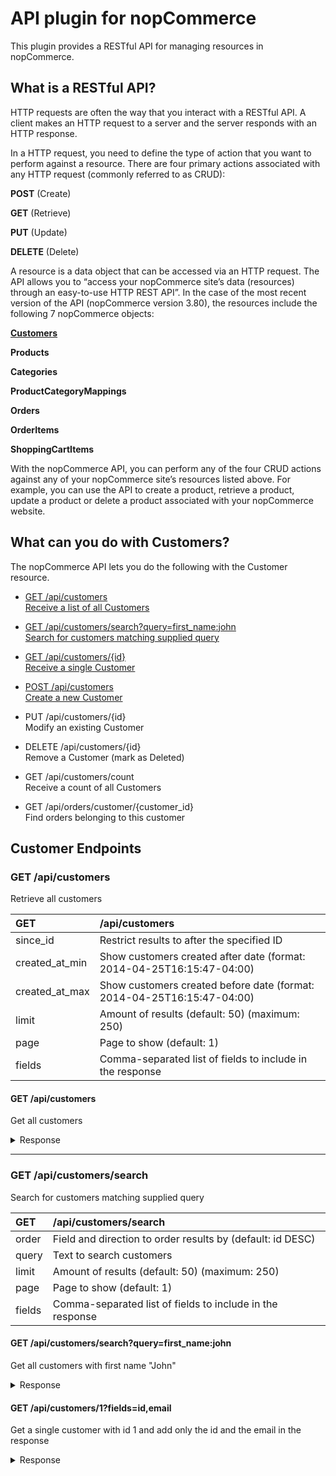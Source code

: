 # API plugin for nopCommerce

This plugin provides a RESTful API for managing resources in nopCommerce.

## What is a RESTful API?


HTTP requests are often the way that you interact with a RESTful API.
A client makes an HTTP request to a server and the server responds with an HTTP response.

In a HTTP request, you need to define the type of action that you want to perform against a resource. There are four primary actions associated with any HTTP request (commonly referred to as CRUD):

**POST** (Create)

**GET** (Retrieve)

**PUT** (Update)

**DELETE** (Delete)

A resource is a data object that can be accessed via an HTTP request. The API allows you to “access your nopCommerce site’s data (resources) through an easy-to-use HTTP REST API”. In the case of the most recent version of the API (nopCommerce version 3.80), the resources include the following 7 nopCommerce objects:

[**Customers**](#what-can-you-do-with-customers)

**Products**

**Categories**

**ProductCategoryMappings**

**Orders**

**OrderItems**

**ShoppingCartItems**

With the nopCommerce API, you can perform any of the four CRUD actions against any of your nopCommerce site’s resources listed above. For example, you can use the API to create a product, retrieve a product, update a product or delete a product associated with your nopCommerce website.

## What can you do with Customers?

The nopCommerce API lets you do the following with the Customer resource.

+ [GET /api/customers  
Receive a list of all Customers](#get-apicustomers)

+ [GET /api/customers/search?query=first_name:john  
Search for customers matching supplied query](#get-apicustomerssearch)

+ [GET /api/customers/{id}  
Receive a single Customer](#get-apicustomersid)

+ [POST /api/customers  
Create a new Customer](#post-apicustomers)

+ PUT /api/customers/{id}  
Modify an existing Customer

+ DELETE /api/customers/{id}  
Remove a Customer (mark as Deleted)

+ GET /api/customers/count  
Receive a count of all Customers

+ GET /api/orders/customer/{customer_id}  
Find orders belonging to this customer

## Customer Endpoints


### GET /api/customers  
Retrieve all customers

|  GET |  /api/customers |
|:---|:---|
|  since_id |  Restrict results to after the specified ID |
|  created_at_min |  Show customers created after date (format: 2014-04-25T16:15:47-04:00) |
|  created_at_max |  Show customers created before date (format: 2014-04-25T16:15:47-04:00) |
|  limit |  Amount of results (default: 50) (maximum: 250) |
|  page |  Page to show (default: 1) |
|  fields |  Comma-separated list of fields to include in the response |

#### GET /api/customers  
Get all customers

<details><summary>Response</summary><p>
```json
         HTTP/1.1 200 OK
         
{
  "customers": [
    {
      "shopping_cart_items": [],
      "billing_address": {
        "id": "1",
        "first_name": "John",
        "last_name": "Smith",
        "email": "admin@yourStore.com",
        "company": "Nop Solutions Ltd",
        "country_id": 1,
        "country": "United States",
        "state_province_id": 40,
        "city": "New York",
        "address1": "21 West 52nd Street",
        "address2": "",
        "zip_postal_code": "10021",
        "phone_number": "12345678",
        "fax_number": "",
        "customer_attributes": null,
        "created_on_utc": "2016-09-30T08:56:13.85",
        "province": "New York"
      },
      "shipping_address": {
        "id": "1",
        "first_name": "John",
        "last_name": "Smith",
        "email": "admin@yourStore.com",
        "company": "Nop Solutions Ltd",
        "country_id": 1,
        "country": "United States",
        "state_province_id": 40,
        "city": "New York",
        "address1": "21 West 52nd Street",
        "address2": "",
        "zip_postal_code": "10021",
        "phone_number": "12345678",
        "fax_number": "",
        "customer_attributes": null,
        "created_on_utc": "2016-09-30T08:56:13.85",
        "province": "New York"
      },
      "addresses": [
        {
          "id": "1",
          "first_name": "John",
          "last_name": "Smith",
          "email": "admin@yourStore.com",
          "company": "Nop Solutions Ltd",
          "country_id": 1,
          "country": "United States",
          "state_province_id": 40,
          "city": "New York",
          "address1": "21 West 52nd Street",
          "address2": "",
          "zip_postal_code": "10021",
          "phone_number": "12345678",
          "fax_number": "",
          "customer_attributes": null,
          "created_on_utc": "2016-09-30T08:56:13.85",
          "province": "New York"
        }
      ],
      "id": "1",
      "username": "admin@yourStore.com",
      "email": "admin@yourStore.com",
      "first_name": "John",
      "last_name": "Smith",
      "admin_comment": null,
      "is_tax_exempt": false,
      "has_shopping_cart_items": false,
      "active": true,
      "deleted": false,
      "is_system_account": false,
      "system_name": null,
      "last_ip_address": "127.0.0.1",
      "created_on_utc": "2016-09-30T08:56:13.443",
      "last_login_date_utc": "2016-10-12T19:59:05.063",
      "last_activity_date_utc": "2016-10-12T19:59:05.137",
      "role_ids": []
    }
  ]
}
```
</p></details>

#### GET /api/customers?updated_at_min=2016-09-30T08:56:13.85  
Get all customers created after a certain date

<details><summary>Response</summary><p>
```json
         HTTP/1.1 200 OK
         
{
  "customers": [
    {
      "shopping_cart_items": [],
      "billing_address": {
        "id": "2",
        "first_name": "Steve",
        "last_name": "Gates",
        "email": "steve_gates@nopCommerce.com",
        "company": "Steve Company",
        "country_id": 1,
        "country": "United States",
        "state_province_id": 9,
        "city": "Los Angeles",
        "address1": "750 Bel Air Rd.",
        "address2": "",
        "zip_postal_code": "90077",
        "phone_number": "87654321",
        "fax_number": "",
        "customer_attributes": null,
        "created_on_utc": "2016-09-30T08:56:13.97",
        "province": "California"
      },
      "shipping_address": {
        "id": "2",
        "first_name": "Steve",
        "last_name": "Gates",
        "email": "steve_gates@nopCommerce.com",
        "company": "Steve Company",
        "country_id": 1,
        "country": "United States",
        "state_province_id": 9,
        "city": "Los Angeles",
        "address1": "750 Bel Air Rd.",
        "address2": "",
        "zip_postal_code": "90077",
        "phone_number": "87654321",
        "fax_number": "",
        "customer_attributes": null,
        "created_on_utc": "2016-09-30T08:56:13.97",
        "province": "California"
      },
      "addresses": [
        {
          "id": "2",
          "first_name": "Steve",
          "last_name": "Gates",
          "email": "steve_gates@nopCommerce.com",
          "company": "Steve Company",
          "country_id": 1,
          "country": "United States",
          "state_province_id": 9,
          "city": "Los Angeles",
          "address1": "750 Bel Air Rd.",
          "address2": "",
          "zip_postal_code": "90077",
          "phone_number": "87654321",
          "fax_number": "",
          "customer_attributes": null,
          "created_on_utc": "2016-09-30T08:56:13.97",
          "province": "California"
        }
      ],
      "id": "2",
      "username": "steve_gates@nopCommerce.com",
      "email": "steve_gates@nopCommerce.com",
      "first_name": "Steve",
      "last_name": "Gates",
      "admin_comment": null,
      "is_tax_exempt": false,
      "has_shopping_cart_items": false,
      "active": true,
      "deleted": false,
      "is_system_account": false,
      "system_name": null,
      "last_ip_address": null,
      "created_on_utc": "2016-09-30T08:56:13.967",
      "last_login_date_utc": null,
      "last_activity_date_utc": "2016-09-30T08:56:13.967",
      "role_ids": []
    }
  ]
}
```
</p></details>

---

### GET /api/customers/search  
Search for customers matching supplied query

|  GET |  /api/customers/search |
|:---|:---|
|  order |  Field and direction to order results by (default: id DESC) |
|  query |  Text to search customers |
|  limit |  Amount of results (default: 50) (maximum: 250) |
|  page |  Page to show (default: 1) |
|  fields |  Comma-separated list of fields to include in the response |

#### GET /api/customers/search?query=first_name:john  
Get all customers with first name "John"

<details><summary>Response</summary><p>
```json
         HTTP/1.1 200 OK
         
{
  "customers": [
    {
      "shopping_cart_items": [],
      "billing_address": {
        "id": "1",
        "first_name": "John",
        "last_name": "Smith",
        "email": "admin@yourStore.com",
        "company": "Nop Solutions Ltd",
        "country_id": 1,
        "country": "United States",
        "state_province_id": 40,
        "city": "New York",
        "address1": "21 West 52nd Street",
        "address2": "",
        "zip_postal_code": "10021",
        "phone_number": "12345678",
        "fax_number": "",
        "customer_attributes": null,
        "created_on_utc": "2016-09-30T08:56:13.85",
        "province": "New York"
      },
      "shipping_address": {
        "id": "1",
        "first_name": "John",
        "last_name": "Smith",
        "email": "admin@yourStore.com",
        "company": "Nop Solutions Ltd",
        "country_id": 1,
        "country": "United States",
        "state_province_id": 40,
        "city": "New York",
        "address1": "21 West 52nd Street",
        "address2": "",
        "zip_postal_code": "10021",
        "phone_number": "12345678",
        "fax_number": "",
        "customer_attributes": null,
        "created_on_utc": "2016-09-30T08:56:13.85",
        "province": "New York"
      },
      "addresses": [
        {
          "id": "1",
          "first_name": "John",
          "last_name": "Smith",
          "email": "admin@yourStore.com",
          "company": "Nop Solutions Ltd",
          "country_id": 1,
          "country": "United States",
          "state_province_id": 40,
          "city": "New York",
          "address1": "21 West 52nd Street",
          "address2": "",
          "zip_postal_code": "10021",
          "phone_number": "12345678",
          "fax_number": "",
          "customer_attributes": null,
          "created_on_utc": "2016-09-30T08:56:13.85",
          "province": "New York"
        }
      ],
      "id": "1",
      "username": "admin@yourStore.com",
      "email": "admin@yourStore.com",
      "first_name": "John",
      "last_name": "Smith",
      "admin_comment": null,
      "is_tax_exempt": false,
      "has_shopping_cart_items": false,
      "active": true,
      "deleted": false,
      "is_system_account": false,
      "system_name": null,
      "last_ip_address": "127.0.0.1",
      "created_on_utc": "2016-09-30T08:56:13.443",
      "last_login_date_utc": "2016-10-12T19:59:05.063",
      "last_activity_date_utc": "2016-10-12T19:59:05.137",
      "role_ids": []
    }
  ]
}
```
</p></details>

---

### GET /api/customers/{id}  
Retrieve customer by specified id

|  GET |  /api/customers/{id} |
|:---|:---|
|  fields |  Comma-separated list of fields to include in the response |

#### GET /api/customers/1  
Get a single customer with id 1

<details><summary>Response</summary><p>
```json
         HTTP/1.1 200 OK
         
{
  "customers": [
    {
      "shopping_cart_items": [],
      "billing_address": {
        "id": "1",
        "first_name": "John",
        "last_name": "Smith",
        "email": "admin@yourStore.com",
        "company": "Nop Solutions Ltd",
        "country_id": 1,
        "country": "United States",
        "state_province_id": 40,
        "city": "New York",
        "address1": "21 West 52nd Street",
        "address2": "",
        "zip_postal_code": "10021",
        "phone_number": "12345678",
        "fax_number": "",
        "customer_attributes": null,
        "created_on_utc": "2016-09-30T08:56:13.85",
        "province": "New York"
      },
      "shipping_address": {
        "id": "1",
        "first_name": "John",
        "last_name": "Smith",
        "email": "admin@yourStore.com",
        "company": "Nop Solutions Ltd",
        "country_id": 1,
        "country": "United States",
        "state_province_id": 40,
        "city": "New York",
        "address1": "21 West 52nd Street",
        "address2": "",
        "zip_postal_code": "10021",
        "phone_number": "12345678",
        "fax_number": "",
        "customer_attributes": null,
        "created_on_utc": "2016-09-30T08:56:13.85",
        "province": "New York"
      },
      "addresses": [
        {
          "id": "1",
          "first_name": "John",
          "last_name": "Smith",
          "email": "admin@yourStore.com",
          "company": "Nop Solutions Ltd",
          "country_id": 1,
          "country": "United States",
          "state_province_id": 40,
          "city": "New York",
          "address1": "21 West 52nd Street",
          "address2": "",
          "zip_postal_code": "10021",
          "phone_number": "12345678",
          "fax_number": "",
          "customer_attributes": null,
          "created_on_utc": "2016-09-30T08:56:13.85",
          "province": "New York"
        }
      ],
      "id": "1",
      "username": "admin@yourStore.com",
      "email": "admin@yourStore.com",
      "first_name": "John",
      "last_name": "Smith",
      "admin_comment": null,
      "is_tax_exempt": false,
      "has_shopping_cart_items": false,
      "active": true,
      "deleted": false,
      "is_system_account": false,
      "system_name": null,
      "last_ip_address": "127.0.0.1",
      "created_on_utc": "2016-09-30T08:56:13.443",
      "last_login_date_utc": "2016-10-12T19:59:05.063",
      "last_activity_date_utc": "2016-10-12T19:59:05.137",
      "role_ids": []
    }
  ]
}
```
</p></details>

#### GET /api/customers/1?fields=id,email  
Get a single customer with id 1 and add only the id and the email in the response

<details><summary>Response</summary><p>
```json
         HTTP/1.1 200 OK
         
{
  "customers": [
    {
      "id": "1",
      "email": "admin@yourStore.com"
    }
  ]
}
```
</p></details>

---

### POST /api/customers  

#### Trying to create a customer without an email or customer role will return an error  
POST /api/customers  
```json
{
  "customer": {
    "email": null,
    "role_ids": [],
  }
}
```

<details><summary>Response</summary><p>
```json
         HTTP/1.1 422 Unprocessable Entity
         
{
  "errors": {
    "RoleIds": [
      "role_ids required"
    ],
    "Email": [
      "'Email' must not be empty.",
      "email can not be empty"
    ]
  }
}
```
</p></details>

#### Create a new customer record  
POST /api/customers  
```json
{
  "customer": {
    "first_name": "Steve",
    "last_name": "Gates",
    "email": "steve.gates@example.com",
    "role_ids": [ 3 ]   
  }
}
```

<details><summary>Response</summary><p>
```json
         HTTP/1.1 200 OK  
         
{
  "customers": [
    {
      "shopping_cart_items": [],
      "billing_address": {
        "id": "0",
        "first_name": null,
        "last_name": null,
        "email": null,
        "company": null,
        "country_id": null,
        "country": null,
        "state_province_id": null,
        "city": null,
        "address1": null,
        "address2": null,
        "zip_postal_code": null,
        "phone_number": null,
        "fax_number": null,
        "customer_attributes": null,
        "created_on_utc": "0001-01-01T00:00:00",
        "province": null
      },
      "shipping_address": {
        "id": "0",
        "first_name": null,
        "last_name": null,
        "email": null,
        "company": null,
        "country_id": null,
        "country": null,
        "state_province_id": null,
        "city": null,
        "address1": null,
        "address2": null,
        "zip_postal_code": null,
        "phone_number": null,
        "fax_number": null,
        "customer_attributes": null,
        "created_on_utc": "0001-01-01T00:00:00",
        "province": null
      },
      "addresses": [],
      "id": "85",
      "username": null,
      "email": "steve.gates@example.com",
      "first_name": "Steve",
      "last_name": "Gates",
      "admin_comment": null,
      "is_tax_exempt": false,
      "has_shopping_cart_items": false,
      "active": true,
      "deleted": false,
      "is_system_account": false,
      "system_name": null,
      "last_ip_address": null,
      "created_on_utc": "2016-10-13T10:36:46.1537491Z",
      "last_login_date_utc": null,
      "last_activity_date_utc": "2016-10-13T10:36:46.1537491Z",
      "role_ids": [
        3
      ]
    }
  ]
}
```
</p></details>

#### Create a new customer record with a billing address  
POST /api/customers  
```json
{
  "customer": {
    "first_name": "Steve",
    "last_name": "Gates",
    "email": "steve.gates@example.com",
    "role_ids": [
      3
    ],
    "billing_address": {
      "first_name": "Steve",
      "last_name": "Gates",
      "email": "steve.gates@example.com",
      "company": "Nop Solutions Ltd",
      "country_id": 1,
      "state_province_id": 40,
      "city": "New York",
      "address1": "21 West 52nd Street",
      "phone_number": "12345678",
      "zip_postal_code": "10021"
    }
  }
}
```

<details><summary>Response</summary><p>
```json
         HTTP/1.1 200 OK  
         
{
  "customers": [
    {
      "shopping_cart_items": [],
      "billing_address": {
        "id": "25",
        "first_name": "Steve",
        "last_name": "Gates",
        "email": "steve.gates@example.com",
        "company": "Nop Solutions Ltd",
        "country_id": 1,
        "country": "United States",
        "state_province_id": 40,
        "city": "New York",
        "address1": "21 West 52nd Street",
        "address2": null,
        "zip_postal_code": "10021",
        "phone_number": "12345678",
        "fax_number": null,
        "customer_attributes": null,
        "created_on_utc": "2016-10-13T11:18:07.7097928Z",
        "province": null
      },
      "shipping_address": {
        "id": "0",
        "first_name": null,
        "last_name": null,
        "email": null,
        "company": null,
        "country_id": null,
        "country": null,
        "state_province_id": null,
        "city": null,
        "address1": null,
        "address2": null,
        "zip_postal_code": null,
        "phone_number": null,
        "fax_number": null,
        "customer_attributes": null,
        "created_on_utc": "0001-01-01T00:00:00",
        "province": null
      },
      "addresses": [],
      "id": "97",
      "username": null,
      "email": "steve.gates@example.com",
      "first_name": "Steve",
      "last_name": "Gates",
      "admin_comment": null,
      "is_tax_exempt": false,
      "has_shopping_cart_items": false,
      "active": true,
      "deleted": false,
      "is_system_account": false,
      "system_name": null,
      "last_ip_address": null,
      "created_on_utc": "2016-10-13T11:18:07.7097928Z",
      "last_login_date_utc": null,
      "last_activity_date_utc": "2016-10-13T11:18:07.7097928Z",
      "role_ids": [
        3
      ]
    }
  ]
}
```
</p></details>



